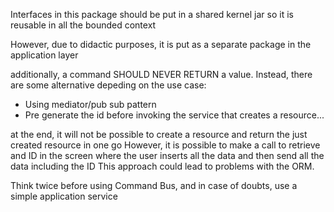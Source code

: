 Interfaces in this package should be put in a shared kernel jar so it is reusable in all the bounded context

However, due to didactic purposes, it is put as a separate package in the application layer 

additionally, a command SHOULD NEVER RETURN a value. Instead, there are some alternative depeding on the use case:
* Using mediator/pub sub pattern
* Pre generate the id before invoking the service that creates a resource...

at the end, it will not be possible to create a resource and return the just created resource in one go
However, it is possible to make a call to retrieve and ID in the screen where the user inserts all the data and then send all the data including the ID
This approach could lead to problems with the ORM. 

Think twice before using Command Bus, and in case of doubts, use a simple application service